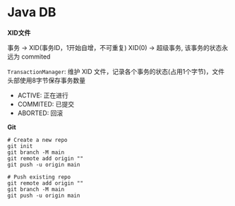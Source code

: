 # Java DB

**XID文件**

事务 -> XID(事务ID，1开始自增，不可重复)
XID(0) -> 超级事务, 该事务的状态永远为 commited

`TransactionManager`: 维护 XID 文件，记录各个事务的状态(占用1个字节)，文件头部使用8字节保存事务数量

- ACTIVE: 正在进行
- COMMITED: 已提交
- ABORTED: 回滚



**Git**

```shell
# Create a new repo
git init
git branch -M main
git remote add origin ""
git push -u origin main
```

```shell
# Push existing repo
git remote add origin ""
git branch -M main
git push -u origin main
```







